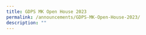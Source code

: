 ```yaml
---
title: GDPS MK Open House 2023
permalink: /announcements/GDPS-MK-Open-House-2023/
description: ""
---
```

